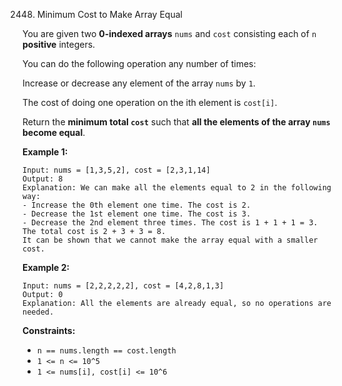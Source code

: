 2448. Minimum Cost to Make Array Equal

You are given two **0-indexed arrays** `nums` and `cost` consisting each of `n` **positive** integers.

You can do the following operation any number of times:

Increase or decrease any element of the array `nums` by `1`.

The cost of doing one operation on the ith element is `cost[i]`.

Return the **minimum total `cost`** such that **all the elements of the array `nums` become equal**.

**Example 1:**

```
Input: nums = [1,3,5,2], cost = [2,3,1,14]
Output: 8
Explanation: We can make all the elements equal to 2 in the following way:
- Increase the 0th element one time. The cost is 2.
- Decrease the 1st element one time. The cost is 3.
- Decrease the 2nd element three times. The cost is 1 + 1 + 1 = 3.
The total cost is 2 + 3 + 3 = 8.
It can be shown that we cannot make the array equal with a smaller cost.
```

**Example 2:**

```
Input: nums = [2,2,2,2,2], cost = [4,2,8,1,3]
Output: 0
Explanation: All the elements are already equal, so no operations are needed.
```

**Constraints:**

- `n == nums.length == cost.length`
- `1 <= n <= 10^5`
- `1 <= nums[i], cost[i] <= 10^6`
